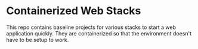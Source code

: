 # Containerized Web Stacks

This repo contains baseline projects for various stacks to start a web application quickly.
They are containerized so that the environment doesn't have to be setup to work.